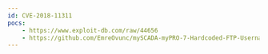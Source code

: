 ```yaml
---
id: CVE-2018-11311
pocs:
    - https://www.exploit-db.com/raw/44656
    - https://github.com/EmreOvunc/mySCADA-myPRO-7-Hardcoded-FTP-Username-and-Password
---
```

